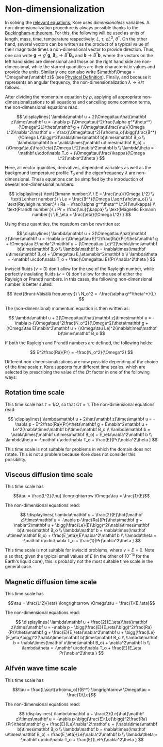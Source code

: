 # Non-dimensionalization

In solving the [relevant equations](https://yorchmcm.github.io/kore_sandbox/2definition/), Kore uses *dimensionaless* variables. A non-dimensionalization procedure is always possible thanks to the [Buckingham-$\pi$ theorem](https://en.wikipedia.org/wiki/Buckingham_%CF%80_theorem). For this, the following will be used as units of length, mass, time, temperature respectively: $L$, $\tau$, $\rho L^3$, $\theta^*$. On the other hand, several vectors can be written as the product of a typical value of their magnitude times a non-dimensional vector to provide direction. Thus, one can write $\mathbf g \rightarrow g^*\mathbf g$, $\mathbf B_o \rightarrow B^*\mathbf B_o$ and $\mathbf b \rightarrow B^*\mathbf b$, where the vectors on the left hand sides are dimensional and those on the right hand side are non-dimensional, while the starred quantities are their characteristic values and provide the units. Similarly one can also write $\mathbf\Omega = \Omega\hat{\mathbf z}$ (see [Physical Definition]((https://yorchmcm.github.io/kore_sandbox/2definition/))). Finally, and because it represents an angular frequency, the non-dimensionalization $\lambda \rightarrow \lambda/\tau$ follows.

After dividing the momentum equation by $\rho$, applying all appropriate non-dimensionalizations to all equations and cancelling some common terms, the non-dimensional equations read:

$$ \displaylines{
\lambda\mathbf u + 2(\Omega\tau)\hat{\mathbf z}\times\mathbf u = -\nabla p-(\Omega\tau)^2\frac{\alpha g^*\theta^*}{\Omega^2L}\theta\mathbf g + (\Omega\tau)\frac{\nu}{\Omega L^2}\nabla^2\mathbf u + \frac{(\Omega\tau)^2}{\rho\mu_o}\bigg(\frac{B^*}{\Omega L}\bigg)^2(\nabla\times\mathbf b)\times\mathbf B_o \\
\lambda\mathbf b = \nabla\times(\mathbf u\times\mathbf B_o) + (\Omega\tau)\frac{\eta}{\Omega L^2}\nabla^2\mathbf b \\
\lambda\theta = -\mathbf u\cdot\nabla T_o + (\Omega\tau)\frac{\kappa}{\Omega L^2}\nabla^2\theta
} $$

Here, all vector quantites, derivatives, dependent variables as well as the background temperature profile $T_o$ and the eigenfrequency $\lambda$ are non-dimensional. These equations can be simpified by the introduction of several non-dimensional numbers:

$$ \displaylines{
\text{Ekmann number:}\ \ E = \frac{\nu}{\Omega L^2} \\
\text{Lenhert number:}\ \ Le = \frac{B^*}{\Omega L\sqrt{\rho\mu_o}} \\
\text{Rayleigh number:}\ \ Ra = \frac{\alpha g^*\theta^* L^3}{\nu\kappa} \\
\text{Prandtl number:}\ \ Pr = \frac{\nu}{\kappa} \\
\text{Magnetic Ekmann number:}\ \ E_\eta = \frac{\eta}{\Omega L^2}
} $$

Using these quantities, the equations can be rewritten as:

$$ \displaylines{
\lambda\mathbf u + 2(\Omega\tau)\hat{\mathbf z}\times\mathbf u = -\nabla p-(\Omega\tau E)^2\frac{Ra}{Pr}\theta\mathbf g + \Omega\tau E\nabla^2\mathbf u + (\Omega\tau Le)^2(\nabla\times\mathbf b)\times\mathbf B_o \\
\lambda\mathbf b = \nabla\times(\mathbf u\times\mathbf B_o) + \Omega\tau E_\eta\nabla^2\mathbf b \\
\lambda\theta = -\mathbf u\cdot\nabla T_o + \frac{\Omega\tau E}{Pr}\nabla^2\theta
} $$

Inviscid fluids ($\nu = 0$) don't allow for the use of the Rayleigh number, while perfectly insulating fluids ($\kappa = 0$) don't allow for the use of either the Rayleigh or Prandtl numbers. In this cases, the following non-dimensional number is better suited:

$$
\text{Brunt-Väisälä frequency:}\ \ N_o^2 = -\frac{\alpha g^*\theta^*}{L}
$$

The (non-dimensional) momentum equation is then written as:

$$
\lambda\mathbf u + 2(\Omega\tau)\hat{\mathbf z}\times\mathbf u = -\nabla p-(\Omega\tau)^2\frac{N_o^2}{\Omega^2}\theta\mathbf g + (\Omega\tau E)\nabla^2\mathbf u + (\Omega\tau Le)^2(\nabla\times\mathbf b)\times\mathbf B_o
$$

If both the Rayleigh and Prandtl numbers are defined, the following holds:

$$
E^2\frac{Ra}{Pr} = -\frac{N_o^2}{\Omega^2}
$$

Different non-dimensionalizations are now possible depending of the choice of the time scale $\tau$. Kore supports four different time scales, which are selected by prescribing the value of the $\Omega\tau$ factor in one of the following ways:


## Rotation time scale

This time scale has $\tau = 1/\Omega$, so that $\Omega\tau = 1$. The non-dimensional equations read:

$$ \displaylines{
\lambda\mathbf u + 2\hat{\mathbf z}\times\mathbf u = -\nabla p - E^2\frac{Ra}{Pr}\theta\mathbf g + E\nabla^2\mathbf u + Le^2(\nabla\times\mathbf b)\times\mathbf B_o \\
\lambda\mathbf b = \nabla\times(\mathbf u\times\mathbf B_o) + E_\eta\nabla^2\mathbf b \\
\lambda\theta = -\mathbf u\cdot\nabla T_o + \frac{E}{Pr}\nabla^2\theta
} $$

This time scale is not suitable for problems in which the domain does not rotate. This is not a problem because Kore does not consider this possibility.


## Viscous diffusion time scale

This time scale has

$$\tau = \frac{L^2}{\nu} \longrightarrow \Omega\tau = \frac{1}{E}$$

The non-dimensional equations read:

$$ \displaylines{
\lambda\mathbf u + \frac{2}{E}\hat{\mathbf z}\times\mathbf u = -\nabla p-\frac{Ra}{Pr}\theta\mathbf g + \nabla^2\mathbf u + \bigg(\frac{Le}{E}\bigg)^2(\nabla\times\mathbf b)\times\mathbf B_o \\
\lambda\mathbf b = \nabla\times(\mathbf u\times\mathbf B_o) + \frac{E_\eta}{E}\nabla^2\mathbf b \\
\lambda\theta = -\mathbf u\cdot\nabla T_o + \frac{1}{Pr}\nabla^2\theta
} $$

This time scale is not suitable for inviscid problems, where $\nu = E = 0$. Note also that, given the typical small values of $E$ (in the other of $10^{-15}$ for the Earth's liquid core), this is probably not the most suitable time scale in the general case.


## Magnetic diffusion time scale

This time scale has

$$\tau = \frac{L^2}{\eta} \longrightarrow \Omega\tau = \frac{1}{E_\eta}$$

The non-dimensional equations read:

$$ \displaylines{
\lambda\mathbf u + \frac{2}{E_\eta}\hat{\mathbf z}\times\mathbf u = -\nabla p - \bigg(\frac{E}{E_\eta}\bigg)^2\frac{Ra}{Pr}\theta\mathbf g + \frac{E}{E_\eta}\nabla^2\mathbf u + \bigg(\frac{Le}{E_\eta}\bigg)^2(\nabla\times\mathbf b)\times\mathbf B_o \\
\lambda\mathbf b = \nabla\times(\mathbf u\times\mathbf B_o) + \nabla^2\mathbf b \\
\lambda\theta = -\mathbf u\cdot\nabla T_o + \frac{E}{E_\eta Pr}\nabla^2\theta
} $$

## Alfvén wave time scale

This time scale has

$$\tau = \frac{L\sqrt{\rho\mu_o}}{B^*} \longrightarrow \Omega\tau = \frac{1}{Le}$$

The non-dimensional equations read:

$$ \displaylines{
\lambda\mathbf u + \frac{2}{Le}\hat{\mathbf z}\times\mathbf u = -\nabla p-\bigg(\frac{E}{Le}\bigg)^2\frac{Ra}{Pr}\theta\mathbf g + \frac{E}{Le}\nabla^2\mathbf u + (\nabla\times\mathbf b)\times\mathbf B_o \\
\lambda\mathbf b = \nabla\times(\mathbf u\times\mathbf B_o) + \frac{E_\eta}{Le}\nabla^2\mathbf b \\
\lambda\theta = -\mathbf u\cdot\nabla T_o + \frac{E}{LePr}\nabla^2\theta
} $$
